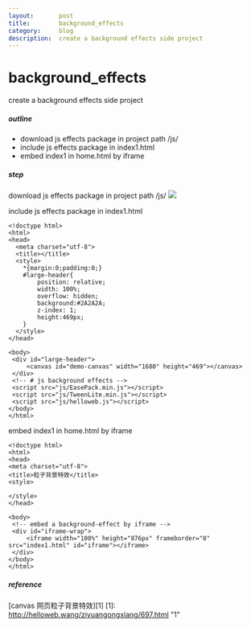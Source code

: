 ```yaml
---
layout:       post
title:        background_effects
category:     blog
description:  create a background effects side project
---
```


# background_effects 
 create a background effects side project

#####  outline
 - download js effects package in project path /js/
 - include js effects package in index1.html
 - embed index1 in home.html by iframe
 
#####  step
download js effects package in project path /js/
![](https://raw.githubusercontent.com/u0652804/u0652804.github.io/master/images/other/up_res/background_effects_p1.png)

include js effects package in index1.html

    <!doctype html>
    <html>
    <head>
      <meta charset="utf-8">
      <title></title>
      <style>
        *{margin:0;padding:0;}
        #large-header{
        	position: relative;
        	width: 100%;
        	overflow: hidden;
        	background:#2A2A2A;
        	z-index: 1;
        	height:469px;
        }
      </style>
    </head>
    
    <body>
     <div id="large-header">
         <canvas id="demo-canvas" width="1680" height="469"></canvas>
     </div>
     <!-- # js background effects -->
     <script src="js/EasePack.min.js"></script>
     <script src="js/TweenLite.min.js"></script>
     <script src="js/helloweb.js"></script>
    </body>
    </html>

embed index1 in home.html by iframe

    <!doctype html>
    <html>
    <head>
    <meta charset="utf-8">
    <title>粒子背景特效</title>
    <style>
    
    </style>
    </head>
    
    <body>
     <!-- embed a background-effect by iframe -->
     <div id="iframe-wrap">
         <iframe width="100%" height="876px" frameborder="0" src="index1.html" id="iframe"></iframe>
     </div>
    </body>
    </html>

#####  reference
 [canvas 网页粒子背景特效][1]
[1]: http://helloweb.wang/ziyuangongxiang/697.html "1"